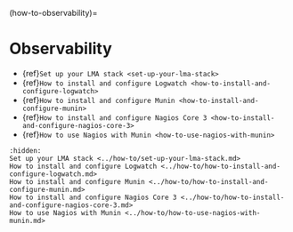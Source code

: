 (how-to-observability)=

# Observability

* {ref}`Set up your LMA stack <set-up-your-lma-stack>`
* {ref}`How to install and configure Logwatch <how-to-install-and-configure-logwatch>`
* {ref}`How to install and configure Munin <how-to-install-and-configure-munin>`
* {ref}`How to install and configure Nagios Core 3 <how-to-install-and-configure-nagios-core-3>`
* {ref}`How to use Nagios with Munin <how-to-use-nagios-with-munin>`

```{toctree}
:hidden:
Set up your LMA stack <../how-to/set-up-your-lma-stack.md>
How to install and configure Logwatch <../how-to/how-to-install-and-configure-logwatch.md>
How to install and configure Munin <../how-to/how-to-install-and-configure-munin.md>
How to install and configure Nagios Core 3 <../how-to/how-to-install-and-configure-nagios-core-3.md>
How to use Nagios with Munin <../how-to/how-to-use-nagios-with-munin.md>
```